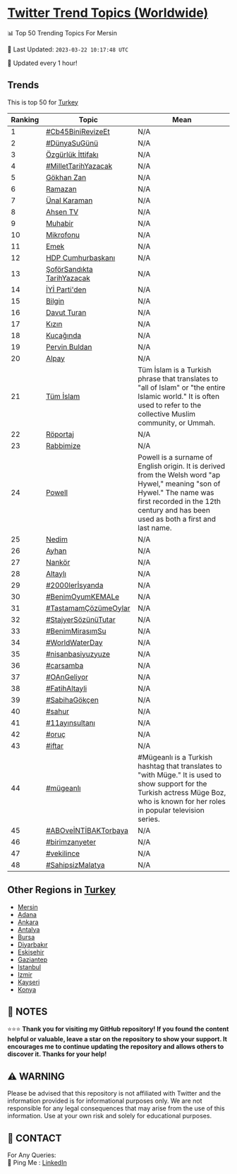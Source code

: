 [Twitter Trend Topics (Worldwide)](https://github.com/ErcinDedeoglu/Twitter-Trend-Topics)
==========


📊 Top 50 Trending Topics For Mersin

📆 Last Updated: `2023-03-22 10:17:48 UTC`

🔧 Updated every 1 hour!


## Trends

This is top 50 for [Turkey](</Turkey>)

| Ranking | Topic | Mean |
| ------- | ------------ | ------------ |
| 1 | [#Cb45BiniRevizeEt](http://twitter.com/search?q=%23Cb45BiniRevizeEt) | N/A |
| 2 | [#DünyaSuGünü](http://twitter.com/search?q=%23D%c3%bcnyaSuG%c3%bcn%c3%bc) | N/A |
| 3 | [Özgürlük İttifakı](http://twitter.com/search?q=%c3%96zg%c3%bcrl%c3%bck+%c4%b0ttifak%c4%b1) | N/A |
| 4 | [#MilletTarihYazacak](http://twitter.com/search?q=%23MilletTarihYazacak) | N/A |
| 5 | [Gökhan Zan](http://twitter.com/search?q=G%c3%b6khan+Zan) | N/A |
| 6 | [Ramazan](http://twitter.com/search?q=Ramazan) | N/A |
| 7 | [Ünal Karaman](http://twitter.com/search?q=%c3%9cnal+Karaman) | N/A |
| 8 | [Ahsen TV](http://twitter.com/search?q=Ahsen+TV) | N/A |
| 9 | [Muhabir](http://twitter.com/search?q=Muhabir) | N/A |
| 10 | [Mikrofonu](http://twitter.com/search?q=Mikrofonu) | N/A |
| 11 | [Emek](http://twitter.com/search?q=Emek) | N/A |
| 12 | [HDP Cumhurbaşkanı](http://twitter.com/search?q=HDP+Cumhurba%c5%9fkan%c4%b1) | N/A |
| 13 | [ŞoförSandıkta TarihYazacak](http://twitter.com/search?q=%c5%9eof%c3%b6rSand%c4%b1kta+TarihYazacak) | N/A |
| 14 | [İYİ Parti'den](http://twitter.com/search?q=%c4%b0Y%c4%b0+Parti%27den) | N/A |
| 15 | [Bilgin](http://twitter.com/search?q=Bilgin) | N/A |
| 16 | [Davut Turan](http://twitter.com/search?q=Davut+Turan) | N/A |
| 17 | [Kızın](http://twitter.com/search?q=K%c4%b1z%c4%b1n) | N/A |
| 18 | [Kucağında](http://twitter.com/search?q=Kuca%c4%9f%c4%b1nda) | N/A |
| 19 | [Pervin Buldan](http://twitter.com/search?q=Pervin+Buldan) | N/A |
| 20 | [Alpay](http://twitter.com/search?q=Alpay) | N/A |
| 21 | [Tüm İslam](http://twitter.com/search?q=T%c3%bcm+%c4%b0slam) | Tüm İslam is a Turkish phrase that translates to "all of Islam" or "the entire Islamic world." It is often used to refer to the collective Muslim community, or Ummah. |
| 22 | [Röportaj](http://twitter.com/search?q=R%c3%b6portaj) | N/A |
| 23 | [Rabbimize](http://twitter.com/search?q=Rabbimize) | N/A |
| 24 | [Powell](http://twitter.com/search?q=Powell) | Powell is a surname of English origin. It is derived from the Welsh word "ap Hywel," meaning "son of Hywel." The name was first recorded in the 12th century and has been used as both a first and last name. |
| 25 | [Nedim](http://twitter.com/search?q=Nedim) | N/A |
| 26 | [Ayhan](http://twitter.com/search?q=Ayhan) | N/A |
| 27 | [Nankör](http://twitter.com/search?q=Nank%c3%b6r) | N/A |
| 28 | [Altaylı](http://twitter.com/search?q=Altayl%c4%b1) | N/A |
| 29 | [#2000lerİsyanda](http://twitter.com/search?q=%232000ler%c4%b0syanda) | N/A |
| 30 | [#BenimOyumKEMALe](http://twitter.com/search?q=%23BenimOyumKEMALe) | N/A |
| 31 | [#TastamamÇözümeOylar](http://twitter.com/search?q=%23Tastamam%c3%87%c3%b6z%c3%bcmeOylar) | N/A |
| 32 | [#StajyerSözünüTutar](http://twitter.com/search?q=%23StajyerS%c3%b6z%c3%bcn%c3%bcTutar) | N/A |
| 33 | [#BenimMirasımSu](http://twitter.com/search?q=%23BenimMiras%c4%b1mSu) | N/A |
| 34 | [#WorldWaterDay](http://twitter.com/search?q=%23WorldWaterDay) | N/A |
| 35 | [#nisanbasiyuzyuze](http://twitter.com/search?q=%23nisanbasiyuzyuze) | N/A |
| 36 | [#carsamba](http://twitter.com/search?q=%23carsamba) | N/A |
| 37 | [#OAnGeliyor](http://twitter.com/search?q=%23OAnGeliyor) | N/A |
| 38 | [#FatihAltayli](http://twitter.com/search?q=%23FatihAltayli) | N/A |
| 39 | [#SabihaGökçen](http://twitter.com/search?q=%23SabihaG%c3%b6k%c3%a7en) | N/A |
| 40 | [#sahur](http://twitter.com/search?q=%23sahur) | N/A |
| 41 | [#11ayınsultanı](http://twitter.com/search?q=%2311ay%c4%b1nsultan%c4%b1) | N/A |
| 42 | [#oruç](http://twitter.com/search?q=%23oru%c3%a7) | N/A |
| 43 | [#iftar](http://twitter.com/search?q=%23iftar) | N/A |
| 44 | [#mügeanlı](http://twitter.com/search?q=%23m%c3%bcgeanl%c4%b1) | #Mügeanlı is a Turkish hashtag that translates to "with Müge." It is used to show support for the Turkish actress Müge Boz, who is known for her roles in popular television series. |
| 45 | [#ABOveİNTİBAKTorbaya](http://twitter.com/search?q=%23ABOve%c4%b0NT%c4%b0BAKTorbaya) | N/A |
| 46 | [#birimzanyeter](http://twitter.com/search?q=%23birimzanyeter) | N/A |
| 47 | [#vekilince](http://twitter.com/search?q=%23vekilince) | N/A |
| 48 | [#SahipsizMalatya](http://twitter.com/search?q=%23SahipsizMalatya) | N/A |



## Other Regions in [Turkey](</Turkey>)

* [Mersin](</Turkey/Mersin.md>)
* [Adana](</Turkey/Adana.md>)
* [Ankara](</Turkey/Ankara.md>)
* [Antalya](</Turkey/Antalya.md>)
* [Bursa](</Turkey/Bursa.md>)
* [Diyarbakır](</Turkey/Diyarbakır.md>)
* [Eskişehir](</Turkey/Eskişehir.md>)
* [Gaziantep](</Turkey/Gaziantep.md>)
* [Istanbul](</Turkey/Istanbul.md>)
* [Izmir](</Turkey/Izmir.md>)
* [Kayseri](</Turkey/Kayseri.md>)
* [Konya](</Turkey/Konya.md>)



## 📝 NOTES

⭐⭐⭐ **Thank you for visiting my GitHub repository! If you found the content helpful or valuable, leave a star on the repository to show your support. It encourages me to continue updating the repository and allows others to discover it. Thanks for your help!**


## ⚠️ WARNING

Please be advised that this repository is not affiliated with Twitter and the information provided is for informational purposes only. We are not responsible for any legal consequences that may arise from the use of this information. Use at your own risk and solely for educational purposes.


## 📨 CONTACT

 For Any Queries:  
            🏓 Ping Me : [LinkedIn](https://www.linkedin.com/in/ercindedeoglu/)
